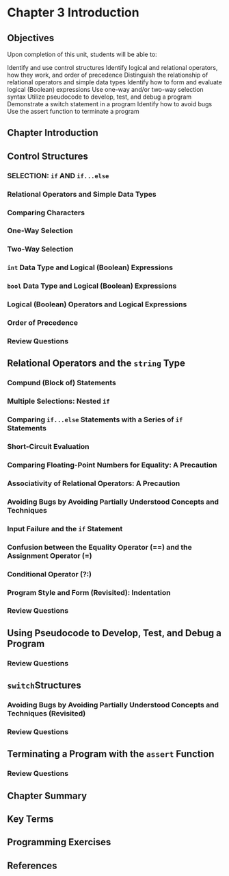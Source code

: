 # Chapter 3 Introduction

## Objectives
Upon completion of this unit, students will be able to:

Identify and use control structures
Identify logical and relational operators, how they work, and order of precedence
Distinguish the relationship of relational operators and simple data types
Identify how to form and evaluate logical (Boolean) expressions
Use one-way and/or two-way selection syntax
Utilize pseudocode to develop, test, and debug a program
Demonstrate a switch statement in a program
Identify how to avoid bugs
Use the assert function to terminate a program

## Chapter Introduction

## Control Structures

### SELECTION: ```if``` AND ```if...else```

### Relational Operators and Simple Data Types

### Comparing Characters

### One-Way Selection

### Two-Way Selection

### ```int``` Data Type and Logical (Boolean) Expressions

### ```bool``` Data Type and Logical (Boolean) Expressions

### Logical (Boolean) Operators and Logical Expressions

### Order of Precedence

### Review Questions

## Relational Operators and the ```string``` Type

### Compund (Block of) Statements

### Multiple Selections: Nested ```if```

### Comparing ```if...else``` Statements with a Series of ```if``` Statements

### Short-Circuit Evaluation

### Comparing Floating-Point Numbers for Equality: A Precaution

### Associativity of Relational Operators: A Precaution

### Avoiding Bugs by Avoiding Partially Understood Concepts and Techniques

### Input Failure and the ```if``` Statement

### Confusion between the Equality Operator (==) and the Assignment Operator (=)

### Conditional Operator (?:)

### Program Style and Form (Revisited): Indentation

### Review Questions

## Using Pseudocode to Develop, Test, and Debug a Program

### Review Questions

## ```switch```Structures

### Avoiding Bugs by Avoiding Partially Understood Concepts and Techniques (Revisited)

### Review Questions

## Terminating a Program with the ```assert``` Function

### Review Questions

## Chapter Summary

## Key Terms

## Programming Exercises

## References
